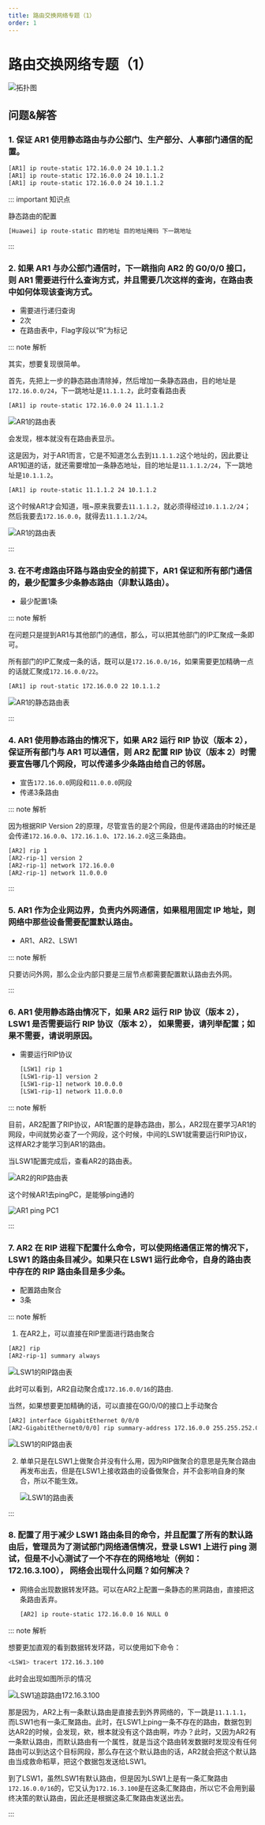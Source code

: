 ```yaml
---
title: 路由交换网络专题（1）
order: 1
---
```


# 路由交换网络专题（1）

![拓扑图](md_img/image-20241005004944981.png)

## 问题&解答

### 1. 保证 AR1 使用静态路由与办公部门、生产部分、人事部门通信的配置。 

```bash
[AR1] ip route-static 172.16.0.0 24 10.1.1.2
[AR1] ip route-static 172.16.0.0 24 10.1.1.2
[AR1] ip route-static 172.16.0.0 24 10.1.1.2
```

::: important 知识点

静态路由的配置

```bash
[Huawei] ip route-static 目的地址 目的地址掩码 下一跳地址
```

:::

### 2. 如果 AR1 与办公部门通信时，下一跳指向 AR2 的 G0/0/0 接口，则 AR1 需要进行什么查询方式，并且需要几次这样的查询，在路由表中如何体现该查询方式。

+ 需要进行递归查询
+ 2次
+ 在路由表中，Flag字段以“R”为标记

::: note 解析

其实，想要复现很简单。

首先，先把上一步的静态路由清除掉，然后增加一条静态路由，目的地址是`172.16.0.0/24`，下一跳地址是`11.1.1.2`，此时查看路由表

```bash
[AR1] ip route-static 172.16.0.0 24 11.1.1.2
```

![AR1的路由表](md_img/image-20241005143519731.png)

会发现，根本就没有在路由表显示。

这是因为，对于AR1而言，它是不知道怎么去到`11.1.1.2`这个地址的，因此要让AR1知道的话，就还需要增加一条静态地址，目的地址是`11.1.1.2/24`，下一跳地址是`10.1.1.2`。

```bash
[AR1] ip route-static 11.1.1.2 24 10.1.1.2
```

这个时候AR1才会知道，哦~原来我要去`11.1.1.2`，就必须得经过`10.1.1.2/24`；然后我要去`172.16.0.0`，就得去`11.1.1.2/24`。

![AR1的路由表](md_img/image-20241005143709711.png)

:::

### 3. 在不考虑路由环路与路由安全的前提下，AR1 保证和所有部门通信的，最少配置多少条静态路由（非默认路由）。

+ 最少配置1条

::: note 解析

在问题只是提到AR1与其他部门的通信，那么，可以把其他部门的IP汇聚成一条即可。

所有部门的IP汇聚成一条的话，既可以是`172.16.0.0/16`，如果需要更加精确一点的话就汇聚成`172.16.0.0/22`。

```bash
[AR1] ip rout-static 172.16.0.0 22 10.1.1.2
```

![AR1的静态路由表](md_img/image-20241005144523902.png)

:::

### 4. AR1 使用静态路由的情况下，如果 AR2 运行 RIP 协议（版本 2），保证所有部门与 AR1 可以通信，则 AR2 配置 RIP 协议（版本 2）时需要宣告哪几个网段，可以传递多少条路由给自己的邻居。 

+ 宣告`172.16.0.0`网段和`11.0.0.0`网段
+ 传递3条路由

::: note 解析

因为根据RIP Version 2的原理，尽管宣告的是2个网段，但是传递路由的时候还是会传递`172.16.0.0`、`172.16.1.0`、`172.16.2.0`这三条路由。

```bash
[AR2] rip 1
[AR2-rip-1] version 2
[AR2-rip-1] network 172.16.0.0
[AR2-rip-1] network 11.0.0.0
```

:::

### 5. AR1 作为企业网边界，负责内外网通信，如果租用固定 IP 地址，则网络中那些设备需要配置默认路由。

+ AR1、AR2、LSW1

::: note 解析

只要访问外网，那么企业内部只要是三层节点都需要配置默认路由去外网。

:::

### 6. AR1 使用静态路由情况下，如果 AR2 运行 RIP 协议（版本 2），LSW1 是否需要运行 RIP 协议（版本 2）， 如果需要，请列举配置；如果不需要，请说明原因。 

+ 需要运行RIP协议

  ```bash
  [LSW1] rip 1
  [LSW1-rip-1] version 2
  [LSW1-rip-1] network 10.0.0.0
  [LSW1-rip-1] network 11.0.0.0
  ```

::: note 解析

目前，AR2配置了RIP协议，AR1配置的是静态路由，那么，AR2现在要学习AR1的网段，中间就势必查了一个网段，这个时候，中间的LSW1就需要运行RIP协议，这样AR2才能学习到AR1的路由。

当LSW1配置完成后，查看AR2的路由表。

![AR2的RIP路由表](md_img/image-20241005155132991.png)

这个时候AR1去pingPC，是能够ping通的

![AR1 ping PC1](md_img/image-20241005155202390.png)

:::

### 7. AR2 在 RIP 进程下配置什么命令，可以使网络通信正常的情况下，LSW1 的路由条目减少。如果只在 LSW1 运行此命令，自身的路由表中存在的 RIP 路由条目是多少条。

+ 配置路由聚合
+ 3条

::: note 解析

1. 在AR2上，可以直接在RIP里面进行路由聚合

```bash
[AR2] rip
[AR2-rip-1] summary always
```

![LSW1的RIP路由表](md_img/image-20241005155856072.png)

此时可以看到，AR2自动聚合成`172.16.0.0/16`的路由.

当然，如果想要更加精确的话，可以直接在G0/0/0的接口上手动聚合

```bash
[AR2] interface GigabitEthernet 0/0/0
[AR2-GigabitEthernet0/0/0] rip summary-address 172.16.0.0 255.255.252.0
```

![LSW1的RIP路由表](md_img/image-20241005204235695.png)

2. 单单只是在LSW1上做聚合并没有什么用，因为RIP做聚合的意思是先聚合路由再发布出去，但是在LSW1上接收路由的设备做聚合，并不会影响自身的聚合，所以不能生效。

   ![LSW1的路由表](md_img/image-20241005204801051.png)

:::

### 8. 配置了用于减少 LSW1 路由条目的命令，并且配置了所有的默认路由后，管理员为了测试部门网络通信情况，登录 LSW1 上进行 ping 测试，但是不小心测试了一个不存在的网络地址（例如：172.16.3.100）， 网络会出现什么问题？如何解决？

+ 网络会出现数据转发环路。可以在AR2上配置一条静态的黑洞路由，直接把这条路由丢弃。

  ```bash
  [AR2] ip route-static 172.16.0.0 16 NULL 0
  ```

::: note 解析

想要更加直观的看到数据转发环路，可以使用如下命令：

```bash
<LSW1> tracert 172.16.3.100
```

此时会出现如图所示的情况

![LSW1追踪路由172.16.3.100](md_img/image-20241005205555879.png)

那是因为，AR2上有一条默认路由是直接去到外界网络的，下一跳是`11.1.1.1`，而LSW1也有一条汇聚路由。此时，在LSW1上ping一条不存在的路由，数据包到达AR2的时候，会发现，欸，根本就没有这个路由啊，咋办？此时，又因为AR2有一条默认路由，而默认路由有一个属性，就是当这个路由转发数据时发现没有任何路由可以到达这个目标网段，那么存在这个默认路由的话，AR2就会把这个默认路由当成救命稻草，把这个数据包发送给LSW1。

到了LSW1，虽然LSW1有默认路由，但是因为LSW1上是有一条汇聚路由`172.16.0.0/16`的，它又认为`172.16.3.100`是在这条汇聚路由，所以它不会用到最终决策的默认路由，因此还是根据这条汇聚路由发送出去。

:::